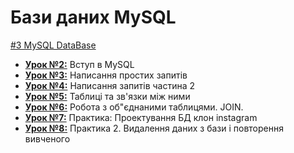 # Бази даних MySQL
[#3 MySQL DataBase](https://github.com/AnD-FLuX/3_MySQL)


* **[Урок №2:](https://github.com/AnD-FLuX/3_MySQL/tree/mysql_lesson_02)**
Вступ в MySQL
* **[Урок №3:](https://github.com/AnD-FLuX/3_MySQL/tree/mysql_lesson_03)**
Написання простих запитів
* **[Урок №4:](https://github.com/AnD-FLuX/3_MySQL/tree/mysql_lesson_04)**
Написання запитів частина 2
* **[Урок №5:](https://github.com/AnD-FLuX/3_MySQL/tree/mysql_lesson_05)**
Таблиці та зв'язки між ними
* **[Урок №6:](https://github.com/AnD-FLuX/3_MySQL/tree/mysql_lesson_06)**
Робота з об"єднаними таблицями. JOIN.
* **[Урок №7:](https://github.com/AnD-FLuX/3_MySQL/tree/mysql_lesson_07)**
Практика: Проектування БД клон instagram
* **[Урок №8:](https://github.com/AnD-FLuX/3_MySQL/tree/mysql_lesson_08)**
Практика 2. Видалення даних з бази і повторення вивченого
